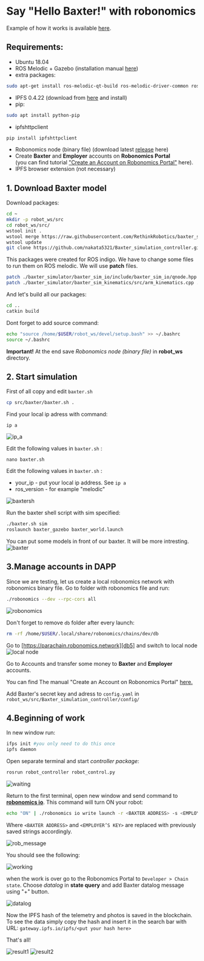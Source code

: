 # Say "Hello Baxter!" with robonomics

Example of how it works is available [here][db1].


## Requirements:
 - Ubuntu 18.04
 - ROS Melodic + Gazebo (installation manual [here][db2])  
 - extra packages:
```sh
sudo apt-get install ros-melodic-qt-build ros-melodic-driver-common ros-melodic-gazebo-ros-control ros-melodic-gazebo-ros-pkgs ros-melodic-ros-control ros-melodic-control-toolbox ros-melodic-realtime-tools ros-melodic-ros-controllers ros-melodic-xacro python-wstool ros-melodic-tf-conversions ros-melodic-kdl-parser python-wstool python-catkin-tools qt4-default
```

- IPFS 0.4.22 (download from [here][db3] and install)
- pip:
```sh
sudo apt install python-pip
```

- ipfshttpclient
```sh
pip install ipfshttpclient
```  


 - Robonomics node (binary file) (download latest [release][db4] here)
 - Create __Baxter__ and __Employer__ accounts  on **Robonomics Portal**  
 (you can find tutorial ["Create an Account on Robonomics Portal"][db8] here).
 - IPFS browser extension (not necessary)

## 1. Download Baxter model
Download packages:
```sh
cd ~
mkdir -p robot_ws/src
cd robot_ws/src/
wstool init .
wstool merge https://raw.githubusercontent.com/RethinkRobotics/baxter_simulator/master/baxter_simulator.rosinstall
wstool update
git clone https://github.com/nakata5321/Baxter_simulation_controller.git
```
This packages were created for ROS indigo. We have to change some files to run them on ROS melodic.
We will use **patch** files.
```sh
patch ./baxter_simulator/baxter_sim_io/include/baxter_sim_io/qnode.hpp ./Baxter_simulation_controller/patch/qnode_patch
patch ./baxter_simulator/baxter_sim_kinematics/src/arm_kinematics.cpp ./Baxter_simulation_controller/patch/arm_patch
```
And let's build  all our packages:
```sh
cd ..
catkin build
```
Dont forget to add source command:
```sh
echo "source /home/$USER/robot_ws/devel/setup.bash" >> ~/.bashrc
source ~/.bashrc
```  
__Important!__ At the end save *Robonomics node (binary file)* in **robot_ws** directory.

## 2. Start simulation
First of all copy and edit `baxter.sh`
```sh
cp src/baxter/baxter.sh .
```

Find your local ip adress with command:
```
ip a
```
![ip_a][im14]

Edit the following values in `baxter.sh` :
```
nano baxter.sh
```

Edit the following values in `baxter.sh` :

- your_ip - put your local ip address. See `ip a`
- ros_version - for example "melodic"

![baxtersh][im15]

Run the baxter shell script with sim specified:
```sh
./baxter.sh sim
roslaunch baxter_gazebo baxter_world.launch
```
You can put some models in front of our baxter. It will be more intresting.
![baxter][im2]

## 3.Manage accounts in DAPP

Since we are testing, let us create a local robonomics network with robonomics binary file. Go to folder with robonomics file and run:
```sh
./robonomics --dev --rpc-cors all
```
![robonomics][im3]

Don't forget to remove `db` folder after every launch:
```sh
rm -rf /home/$USER/.local/share/robonomics/chains/dev/db
```

Go to [https://parachain.robonomics.network][db5] and switch to local node
![local node][im4]

Go to Accounts and transfer some money to __Baxter__ and __Employer__ accounts.

You can find The manual "Create an Account on Robonomics Portal" [here.][db8]


Add Baxter's secret key and adress to `config.yaml` in `robot_ws/src/Baxter_simulation_controller/config/`

## 4.Beginning of work

In new window run:
```sh
ifps init #you only need to do this once
ipfs daemon
```
Open separate terminal and start *controller package*:
```sh
rosrun robot_controller robot_control.py
```
![waiting][im7]

Return to the first terminal, open new window and send command to [**robonomics io**][db6]. This command will turn ON your robot:
```sh
echo "ON" | ./robonomics io write launch -r <BAXTER ADDRESS> -s <EMPLOYER’S KEY>
```
Where `<BAXTER ADDRESS>`  and `<EMPLOYER’S KEY>` are replaced with previously saved strings accordingly.

![rob_message][im8]

You should see the following:

![working][im9]

when the work is over go to the Robonomics Portal to `Developer > Chain state`. Choose *datalog* in **state query** and add Baxter datalog message using "+" button.

![datalog][im10]

Now the IPFS hash of the telemetry and photos is saved in the blockchain. To see the data simply copy the hash and insert it in the search bar with URL: `gateway.ipfs.io/ipfs/<put your hash here>`


That's all!

![result1][im12]
![result2][im13]

[db1]: <https://youtu.be/2AQGFVzkGdg>
[db2]: <http://wiki.ros.org/melodic/Installation>
[db3]: <https://dist.ipfs.io/go-ipfs/v0.4.22/go-ipfs_v0.4.22_linux-386.tar.gz>
[db4]: <https://github.com/airalab/robonomics/releases>
[db8]: </docs/create-account-in-dapp>
[im1]: <./images/baxter_demo/empty_world.jpg>
[im2]: <./images/baxter_demo/baxter_simulation.jpg>
[im3]: <./images/baxter_demo/robonomics.jpg>
[db5]: <https://parachain.robonomics.network>
[im4]: <./images/baxter_demo/local_node.jpg>
[im7]: <./images/baxter_demo/waiting.jpg>
[im8]: <./images/baxter_demo/rob_message.jpg>
[im9]: <./images/baxter_demo/working.jpg>
[im10]: <./images/baxter_demo/datalog.jpg>
[im11]: <./images/baxter_demo/ipfs.jpg>
[im12]: <./images/baxter_demo/result1.jpg>
[im13]: <./images/baxter_demo/result2.jpg>
[db6]: </docs/rio-overview>
[im14]:<./images/baxter_demo/ip_a.png>
[im15]:<./images/baxter_demo/baxter_sh.jpg>
